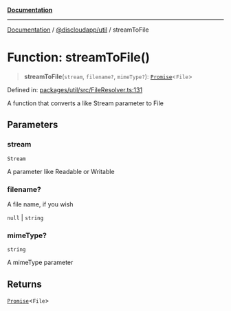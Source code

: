 [**Documentation**](../../../README.md)

***

[Documentation](../../../packages.md) / [@discloudapp/util](../README.md) / streamToFile

# Function: streamToFile()

> **streamToFile**(`stream`, `filename?`, `mimeType?`): [`Promise`](https://developer.mozilla.org/docs/Web/JavaScript/Reference/Global_Objects/Promise)\<`File`\>

Defined in: [packages/util/src/FileResolver.ts:131](https://github.com/discloud/discloud.app/blob/ff86a7704bdfa4b9011141068419f0a48ab50b8b/packages/util/src/FileResolver.ts#L131)

A function that converts a like Stream parameter to File

## Parameters

### stream

`Stream`

A parameter like Readable or Writable

### filename?

A file name, if you wish

`null` | `string`

### mimeType?

`string`

A mimeType parameter

## Returns

[`Promise`](https://developer.mozilla.org/docs/Web/JavaScript/Reference/Global_Objects/Promise)\<`File`\>
